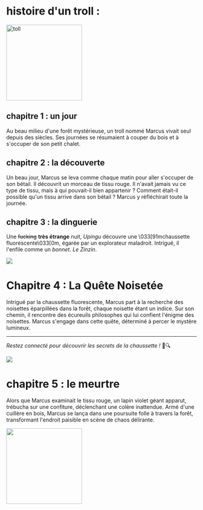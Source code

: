 histoire d'un troll :
=====================

<img src="https://media3.giphy.com/media/ZeH2yuFBFwgNk1Hcx9/giphy.gif?cid=ecf05e47jlfx3lu1fks5fzogs5y0rmjyas9v6cu95kbet86o&ep=v1_gifs_search&rid=giphy.gif&ct=g" alt="toll" width="200"/>

## chapitre 1 : un jour 


Au beau milieu d'une forêt mystérieuse, un troll nommé Marcus vivait seul depuis des siècles. Ses journées se résumaient à couper du bois et à s'occuper de son petit chalet.

## chapitre 2 : la découverte 

Un beau jour, Marcus se leva comme chaque matin pour aller s'occuper de son bétail. Il découvrit un morceau de tissu rouge. Il n'avait jamais vu ce type de tissu, mais à qui pouvait-il bien appartenir ? Comment était-il possible qu'un tissu arrive dans son bétail ? Marcus y réfléchirait toute la journée.

## chapitre 3 : la dinguerie

Une ~~fucking~~ **très étrange** nuit, _Upingu_ découvre  une \033[91mchaussette fluorescente\033[0m, égarée par un explorateur maladroit. Intrigué, il l'enfile comme un *bonnet*.
_Le Zinzin_. 

<img src="https://media.giphy.com/media/MGYntBcUWgYEaH2SHr/giphy.gif">

# Chapitre 4 : La Quête Noisetée

Intrigué par la chaussette fluorescente, Marcus part à la recherche des noisettes éparpillées dans la forêt, chaque noisette étant un indice. Sur son chemin, il rencontre des écureuils philosophes qui lui confient l'énigme des noisettes. Marcus s'engage dans cette quête, déterminé à percer le mystère lumineux.

---

*Restez connecté pour découvrir les secrets de la chaussette !* 🌲🔍

<img src="https://media1.giphy.com/media/SA6t92QkeS6oi0MTAt/giphy.gif?cid=ecf05e4775eadapiv8oeouutn5ewvlxe51lrqawluz6c71w9&ep=v1_gifs_search&rid=giphy.gif&ct=g">

# chapitre 5 : le meurtre

Alors que Marcus examinait le tissu rouge, un lapin violet géant apparut, trébucha sur une confiture, déclenchant une colère inattendue. Armé d'une cuillère en bois, Marcus se lança dans une poursuite folle à travers la forêt, transformant l'endroit paisible en scène de chaos délirante.

<img src="https://external-content.duckduckgo.com/iu/?u=https%3A%2F%2Fmedia.tenor.com%2Fz_KoI0-y7rEAAAAC%2Fchaos.gif&f=1&nofb=1&ipt=4017abe13779c4e18840e9389bd343fc62196f99e0c53326a3874a80a0de682f&ipo=images" width="200"/>


